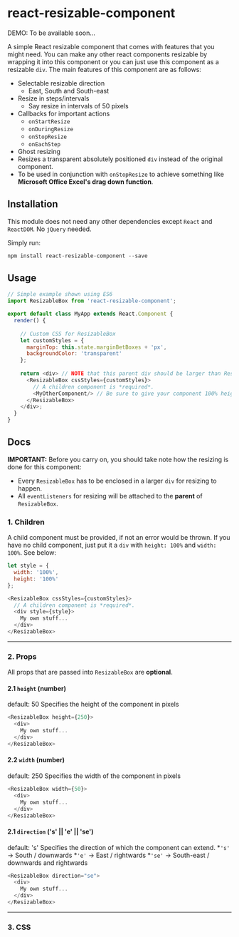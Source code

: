 # react-resizable-component

DEMO: To be available soon...

A simple React resizable component that comes with features that you might need.
You can make any other react components resizable by wrapping it into this component or you can just use this component as a resizable `div`. 
The main features of this component are as follows:
* Selectable resizable direction
  * East, South and South-east
* Resize in steps/intervals
  * Say resize in intervals of 50 pixels
* Callbacks for important actions
  * `onStartResize`
  * `onDuringResize`
  * `onStopResize`
  * `onEachStep`
* Ghost resizing
 * Resizes a transparent absolutely positioned `div` instead of the original component.
 * To be used in conjunction with `onStopResize` to achieve something like __Microsoft Office Excel's drag down function__.

## Installation
This module does not need any other dependencies except `React` and `ReactDOM`. No `jQuery` needed.

Simply run:
```javascript
npm install react-resizable-component --save
```
## Usage
```javascript
// Simple example shown using ES6
import ResizableBox from 'react-resizable-component';

export default class MyApp extends React.Component {
  render() {
  
    // Custom CSS for ResizableBox
    let customStyles = {
      marginTop: this.state.marginBetBoxes + 'px',
      backgroundColor: 'transparent'
    };
    
    return <div> // NOTE that this parent div should be larger than ResizableBox, if not it can't be resized
      <ResizableBox cssStyles={customStyles}>
        // A children component is *required*.
        <MyOtherComponent/> // Be sure to give your component 100% height and width for it to be resizable
      </ResizableBox>
    </div>;
  }
}
```
## Docs
__IMPORTANT:__ Before you carry on, you should take note how the resizing is done for this component: 
* Every `ResizableBox` has to be enclosed in a larger `div` for resizing to happen. 
* All `eventListeners` for resizing will be attached to the __parent__ of `ResizableBox`.

### 1. Children
A child component must be provided, if not an error would be thrown. If you have no child component, just put it a `div` with `height: 100%` and `width: 100%`. See below:
```javascript
let style = {
  width: '100%',
  height: '100%'
};

<ResizableBox cssStyles={customStyles}>
  // A children component is *required*.
  <div style={style}>
    My own stuff...
  </div>
</ResizableBox>
```
---
### 2. Props
All props that are passed into `ResizableBox` are __optional__.

#### 2.1 `height` (number)
default: 50
Specifies the height of the component in pixels
```javascript
<ResizableBox height={250}>
  <div>
    My own stuff...
  </div>
</ResizableBox>
```
#### 2.2 `width` (number) 
default: 250
Specifies the width of the component in pixels
```javascript
<ResizableBox width={50}>
  <div>
    My own stuff...
  </div>
</ResizableBox>
```
#### 2.1 `direction` ('s' || 'e' || 'se')
default: 's'
Specifies the direction of which the component can extend.
*`'s'` -> South / downwards
*`'e'` -> East / rightwards
*`'se'` -> South-east / downwards and rightwards
```javascript
<ResizableBox direction="se">
  <div>
    My own stuff...
  </div>
</ResizableBox>
```
---
### 3. CSS
